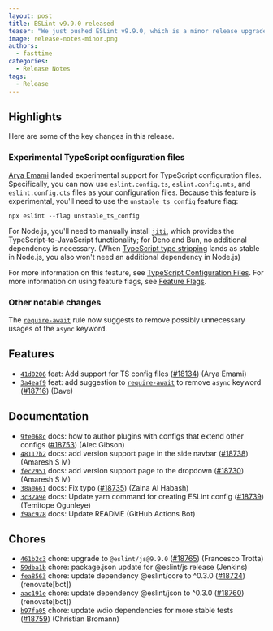```yaml
---
layout: post
title: ESLint v9.9.0 released
teaser: "We just pushed ESLint v9.9.0, which is a minor release upgrade of ESLint. This release adds some new features and fixes several bugs found in the previous release."
image: release-notes-minor.png
authors:
  - fasttime
categories:
  - Release Notes
tags:
  - Release
---
```


## Highlights

Here are some of the key changes in this release.

### Experimental TypeScript configuration files

[Arya Emami](https://github.com/aryaemami59) landed experimental support for TypeScript configuration files. Specifically, you can now use `eslint.config.ts`, `eslint.config.mts`, and `eslint.config.cts` files as your configuration files. Because this feature is experimental, you'll need to use the `unstable_ts_config` feature flag:

```shell
npx eslint --flag unstable_ts_config
```

For Node.js, you'll need to manually install [`jiti`](https://npmjs.com/package/jiti), which provides the TypeScript-to-JavaScript functionality; for Deno and Bun, no additional dependency is necessary. (When [TypeScript type stripping](https://nodejs.org/api/typescript.html#type-stripping) lands as stable in Node.js, you also won't need an additional dependency in Node.js)

For more information on this feature, see [TypeScript Configuration Files](/docs/latest/use/configure/configuration-files#typescript-configuration-files). For more information on using feature flags, see [Feature Flags](/docs/latest/flags/).

### Other notable changes

The [`require-await`](/docs/latest/rules/require-await) rule now suggests to remove possibly unnecessary usages of the `async` keyword.







## Features


* [`41d0206`](https://github.com/eslint/eslint/commit/41d02066935b987d2e3b13a08680cc74d7067986) feat: Add support for TS config files ([#18134](https://github.com/eslint/eslint/issues/18134)) (Arya Emami)
* [`3a4eaf9`](https://github.com/eslint/eslint/commit/3a4eaf921543b1cd5d1df4ea9dec02fab396af2a) feat: add suggestion to [`require-await`](/docs/rules/require-await) to remove `async` keyword ([#18716](https://github.com/eslint/eslint/issues/18716)) (Dave)








## Documentation


* [`9fe068c`](https://github.com/eslint/eslint/commit/9fe068c60db466277a785434496a8f90a9090bed) docs: how to author plugins with configs that extend other configs ([#18753](https://github.com/eslint/eslint/issues/18753)) (Alec Gibson)
* [`48117b2`](https://github.com/eslint/eslint/commit/48117b27e98639ffe7e78a230bfad9a93039fb7f) docs: add version support page in the side navbar ([#18738](https://github.com/eslint/eslint/issues/18738)) (Amaresh  S M)
* [`fec2951`](https://github.com/eslint/eslint/commit/fec2951d58c704c57bea7e89ffde119e4dc621e3) docs: add version support page to the dropdown ([#18730](https://github.com/eslint/eslint/issues/18730)) (Amaresh  S M)
* [`38a0661`](https://github.com/eslint/eslint/commit/38a0661872dd6f1db2f53501895c58e8cf4e8064) docs: Fix typo ([#18735](https://github.com/eslint/eslint/issues/18735)) (Zaina Al Habash)
* [`3c32a9e`](https://github.com/eslint/eslint/commit/3c32a9e23c270d83bd8b2649e78aabb76992928e) docs: Update yarn command for creating ESLint config ([#18739](https://github.com/eslint/eslint/issues/18739)) (Temitope Ogunleye)
* [`f9ac978`](https://github.com/eslint/eslint/commit/f9ac978de629c9a702febcf478a743c5ab11fcf6) docs: Update README (GitHub Actions Bot)








## Chores


* [`461b2c3`](https://github.com/eslint/eslint/commit/461b2c35786dc5fd5e146f370bdcafd32938386f) chore: upgrade to `@eslint/js@9.9.0` ([#18765](https://github.com/eslint/eslint/issues/18765)) (Francesco Trotta)
* [`59dba1b`](https://github.com/eslint/eslint/commit/59dba1b3404391f5d968be578f0205569d5d41b2) chore: package.json update for @eslint/js release (Jenkins)
* [`fea8563`](https://github.com/eslint/eslint/commit/fea8563d3372a663aa7a1a676290c34cfb8452ba) chore: update dependency @eslint/core to ^0.3.0 ([#18724](https://github.com/eslint/eslint/issues/18724)) (renovate[bot])
* [`aac191e`](https://github.com/eslint/eslint/commit/aac191e6701495666c264f71fc440207ea19251f) chore: update dependency @eslint/json to ^0.3.0 ([#18760](https://github.com/eslint/eslint/issues/18760)) (renovate[bot])
* [`b97fa05`](https://github.com/eslint/eslint/commit/b97fa051375d1a4592faf251c783691d0b0b9ab9) chore: update wdio dependencies for more stable tests ([#18759](https://github.com/eslint/eslint/issues/18759)) (Christian Bromann)


